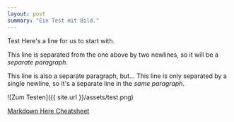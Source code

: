 ```yaml
---
layout: post
summary: "Ein Test mit Bild."
---
```

Test
Here's a line for us to start with.

This line is separated from the one above by two newlines, so it will be a *separate paragraph*.

This line is also a separate paragraph, but...
This line is only separated by a single newline, so it's a separate line in the *same paragraph*.

![Zum Testen]({{ site.url }}/assets/test.png)

[Markdown Here Cheatsheet](https://github.com/adam-p/markdown-here/wiki/Markdown-Here-Cheatsheet#links)